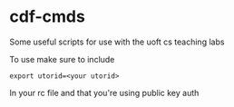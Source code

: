 # cdf-cmds
Some useful scripts for use with the uoft cs teaching labs

To use make sure to include
```
export utorid=<your utorid>
```
In your rc file and that you're using public key auth
